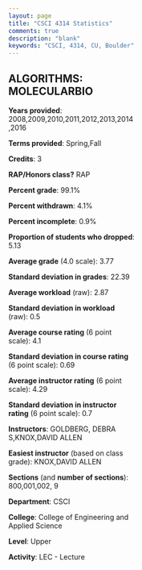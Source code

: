 ```yaml
---
layout: page
title: "CSCI 4314 Statistics"
comments: true
description: "blank"
keywords: "CSCI, 4314, CU, Boulder"
--- 
```

<head>
<script src="https://ajax.googleapis.com/ajax/libs/jquery/2.1.3/jquery.min.js"></script>
<script src="https://dl.dropboxusercontent.com/s/pc42nxpaw1ea4o9/highcharts.js?dl=0"></script>
<!-- <script src="../assets/js/highcharts.js"></script> -->
<style type="text/css">@font-face {
	font-family: "Bebas Neue";
	src: url(https://www.filehosting.org/file/details/544349/BebasNeue%20Regular.otf) format("opentype");
	}
	h1.Bebas { 
		font-family: "Bebas Neue", Verdana, Tahoma;
	}
</style>
</head>
<body>
	<div id="container" style="float: right; width: 45%; height: 88%; margin-left: 2.5%; margin-right: 2.5%;"></div>
	<script language="JavaScript">
		$(document).ready(function() {
		var chart = {type: 'column'};
		var title = {text: 'Grade Distribution'};
		var xAxis = {categories: ['A','B','C','D','F'],crosshair: true};
		var yAxis = {min: 0,title: {text: 'Percentage'}};
		var tooltip = {headerFormat: '<center><b><span style="font-size:20px">{point.key}</span></b></center>',
		               pointFormat: '<td style="padding:0"><b>{point.y:.1f}%</b></td>',
		               footerFormat: '</table>',shared: true,useHTML: true};
		var plotOptions = {column: {pointPadding: 0.0,borderWidth: 0}};  
		var credits = {enabled: false};var series= [{name: 'Percent',data: [84.07,11.54,3.3,0.0,1.1,]}];
		var json = {};
		json.chart = chart;
		json.title = title;
		json.tooltip = tooltip;
		json.xAxis = xAxis;
		json.yAxis = yAxis;  
		json.series = series;
		json.plotOptions = plotOptions;  
		json.credits = credits;
		$('#container').highcharts(json);
	});
	</script>
</body>
			   
## ALGORITHMS: MOLECULARBIO

**Years provided**: 2008,2009,2010,2011,2012,2013,2014,2016

**Terms provided**: Spring,Fall

**Credits**: 3

**RAP/Honors class?** RAP

**Percent grade**: 99.1%

**Percent withdrawn**: 4.1%

**Percent incomplete**: 0.9%

**Proportion of students who dropped**: 5.13

**Average grade** (4.0 scale): 3.77

**Standard deviation in grades**: 22.39

**Average workload** (raw): 2.87

**Standard deviation in workload** (raw): 0.5

**Average course rating** (6 point scale): 4.1

**Standard deviation in course rating** (6 point scale): 0.69

**Average instructor rating** (6 point scale): 4.29

**Standard deviation in instructor rating** (6 point scale): 0.7

**Instructors**: GOLDBERG, DEBRA S,KNOX,DAVID ALLEN

**Easiest instructor** (based on class grade): KNOX,DAVID ALLEN

**Sections** (and **number of sections**): 800,001,002, 9

**Department**: CSCI

**College**: College of Engineering and Applied Science

**Level**: Upper

**Activity**: LEC - Lecture
